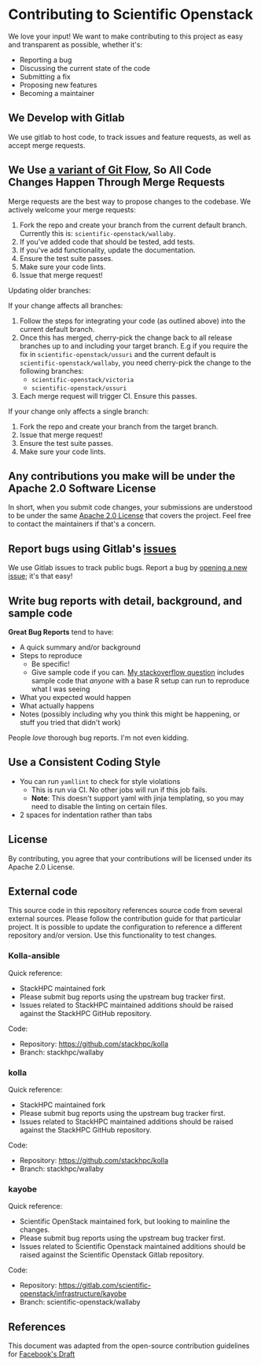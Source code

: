 # Contributing to Scientific Openstack
We love your input! We want to make contributing to this project as easy and transparent as possible, whether it's:

- Reporting a bug
- Discussing the current state of the code
- Submitting a fix
- Proposing new features
- Becoming a maintainer

## We Develop with Gitlab
We use gitlab to host code, to track issues and feature requests, as well as accept merge requests.

## We Use [a variant of Git Flow](https://docs.gitlab.com/ee/topics/gitlab_flow.html), So All Code Changes Happen Through Merge Requests
Merge requests are the best way to propose changes to the codebase. We actively welcome your merge requests:

1. Fork the repo and create your branch from the current default branch. Currently this is: `scientific-openstack/wallaby`.
2. If you've added code that should be tested, add tests.
3. If you've add functionality, update the documentation.
4. Ensure the test suite passes.
5. Make sure your code lints.
6. Issue that merge request!

Updating older branches:

If your change affects all branches:

1. Follow the steps for integrating your code (as outlined above) into the current default branch.
2. Once this has merged, cherry-pick the change back to all release branches up to and including your target branch.
   E.g if you require the fix in `scientific-openstack/ussuri` and the current default is `scientific-openstack/wallaby`,
   you need cherry-pick the change to the following branches:
    - `scientific-openstack/victoria`
    - `scientific-openstack/ussuri`
3. Each merge request will trigger CI. Ensure this passes.

If your change only affects a single branch:

1. Fork the repo and create your branch from the target branch.
2. Issue that merge request!
3. Ensure the test suite passes.
4. Make sure your code lints.

## Any contributions you make will be under the Apache 2.0 Software License
In short, when you submit code changes, your submissions are understood to be under the same [Apache 2.0 License](https://choosealicense.com/licenses/apache-2.0/) that covers the project. Feel free to contact the maintainers if that's a concern.

## Report bugs using Gitlab's [issues](https://gitlab.com/scientific-openstack/infrastructure/kayobe-config/-/issues?sort=created_date)
We use Gitlab issues to track public bugs. Report a bug by [opening a new issue](); it's that easy!

## Write bug reports with detail, background, and sample code

**Great Bug Reports** tend to have:

- A quick summary and/or background
- Steps to reproduce
  - Be specific!
  - Give sample code if you can. [My stackoverflow question](http://stackoverflow.com/q/12488905/180626) includes sample code that *anyone* with a base R setup can run to reproduce what I was seeing
- What you expected would happen
- What actually happens
- Notes (possibly including why you think this might be happening, or stuff you tried that didn't work)

People *love* thorough bug reports. I'm not even kidding.

## Use a Consistent Coding Style

* You can run `yamllint` to check for style violations
  - This is run via CI. No other jobs will run if this job fails.
  - **Note**: This doesn't support yaml with jinja templating, so you may need to disable the linting on certain files.
* 2 spaces for indentation rather than tabs

## License
By contributing, you agree that your contributions will be licensed under its Apache 2.0 License.

## External code

This source code in this repository references source code from several
external sources. Please follow the contribution guide for that particular
project. It is possible to update the configuration to reference a different
repository and/or version. Use this functionality to test changes.

### Kolla-ansible

Quick reference:

* StackHPC maintained fork
* Please submit bug reports using the upstream bug tracker first.
* Issues related to StackHPC maintained additions should be raised against the StackHPC GitHub repository.

Code:

* Repository: https://github.com/stackhpc/kolla
* Branch: stackhpc/wallaby

### kolla

Quick reference:

* StackHPC maintained fork
* Please submit bug reports using the upstream bug tracker first.
* Issues related to StackHPC maintained additions should be raised against the StackHPC GitHub repository.

Code:

* Repository: https://github.com/stackhpc/kolla
* Branch: stackhpc/wallaby

### kayobe

Quick reference:

* Scientific OpenStack maintained fork, but looking to mainline the changes.
* Please submit bug reports using the upstream bug tracker first.
* Issues related to Scientific Openstack maintained additions should be raised against the Scientific Openstack Gitlab repository.

Code:

* Repository: https://gitlab.com/scientific-openstack/infrastructure/kayobe
* Branch: scientific-openstack/wallaby

## References
This document was adapted from the open-source contribution guidelines for [Facebook's Draft](https://github.com/facebook/draft-js/blob/a9316a723f9e918afde44dea68b5f9f39b7d9b00/CONTRIBUTING.md)
